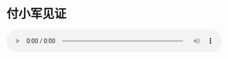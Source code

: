 # 付小军见证

<audio style="width: 100%;" preload="false" controls controlslist="nodownload"><source src="//file.simai.life/audio/mp3/old/27302.mp3" type="audio/mpeg">Your browser does not support the audio element.</audio>



